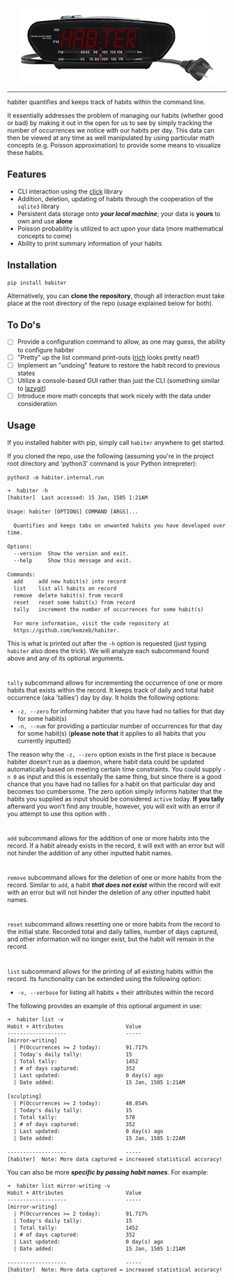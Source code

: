 <p align="center">
<img src="https://raw.githubusercontent.com/kemzeb/habiter/main/docs/img/habiter.gif" height = 180 width = 450>
</p>

---

habiter quantifies and keeps track of habits within the command line.

It essentially addresses the problem of managing our habits (whether good or bad) by making it out in the open for us to see by simply tracking the number of occurrences we notice with our habits per day. This data can then be viewed at any time as well manipulated by using particular math concepts (e.g. Poisson approximation) to provide some means to visualize these habits.

## Features

- CLI interaction using the [click](https://github.com/pallets/click) library
- Addition, deletion, updating of habits through the cooperation of the `sqlite3` library
- Persistent data storage onto ***your local machine***; your data is **yours** to own and use **alone**
- Poisson probability is utilized to act upon your data (more mathematical concepts to come)
- Ability to print summary information of your habits

## Installation

`pip install habiter`

Alternatively, you can **clone the repository**, though all interaction must take place at the root directory of the repo (usage explained below for both).

## To Do's

- [ ] Provide a configuration command to allow, as one may guess, the ability to configure habiter
- [ ] "Pretty" up the list command print-outs ([rich](https://github.com/Textualize/rich) looks pretty neat!)
- [ ] Implement an "undoing" feature to restore the habit record to previous states
- [ ] Utilize a console-based GUI rather than just the CLI (something similar to [lazygit](https://github.com/jesseduffield/lazygit))
- [ ] Introduce more math concepts that work nicely with the data under consideration

## Usage

If you installed habiter with pip, simply call `habiter` anywhere to get started.

If you cloned the repo, use the following (assuming you're in the project root directory and 'python3' command is your Python intrepreter):

`python3 -m habiter.internal.run`

```
➜  habiter -h
[habiter]  Last accessed: 15 Jan, 1505 1:21AM

Usage: habiter [OPTIONS] COMMAND [ARGS]...

  Quantifies and keeps tabs on unwanted habits you have developed over time.

Options:
  --version  Show the version and exit.
  --help     Show this message and exit.

Commands:
  add     add new habit(s) into record
  list    list all habits on record
  remove  delete habit(s) from record
  reset   reset some habit(s) from record
  tally   increment the number of occurrences for some habit(s)

  For more information, visit the code repository at
  https://github.com/kemzeb/habiter.
```

This is what is printed out after the `-h` option is requested (just typing `habiter` also does the trick). We will analyze each subcommand found above and any of its optional arguments.

#

`tally` subcommand allows for incrementing the occurrence of one or more habits that exists within the record. It keeps track of daily and total habit occurrence (aka 'tallies') day by day. It holds the following options:

- `-z, --zero` for informing habiter that you have had no tallies for that day for some habit(s)
- `-n, --num` for providing a particular number of occurrences for that day for some habit(s) (**please note that** it applies to all habits that you currently inputted)

The reason why the `-z, --zero` option exists in the first place is because habiter doesn't run as a daemon, where habit data could be updated automatically based on meeting certain time constraints. You could supply `-n 0` as input and this is essentally the same thing, but since there is a good chance that you have had no tallies for a habit on that particular day and becomes too cumbersome. The zero option simply informs habiter that the habits you supplied as input should be considered `active` today. **If you tally** afterward you won't find any trouble, however, you will exit with an error if you attempt to use this option with .

#

`add` subcommand allows for the addition of one or more habits into the record. If a habit already exists in the record, it will exit with an error but will not hinder the addition of any other inputted habit names.

#

`remove` subcommand allows for the deletion of one or more habits from the record. Similar to `add`, a habit ***that does not exist*** within the record will exit with an error but will not hinder the deletion of any other inputted habit names.

#

`reset` subcommand allows resetting one or more habits from the record to the initial state. Recorded total and daily tallies, number of days captured, and other information will no longer exist, but the habit will remain in the record.

#

`list` subcommand allows for the printing of all existing habits within the record. Its functionality can be extended using the following option:

- `-v, --verbose` for listing all habits + their attributes within the record

The following provides an example of this optional argument in use:

```
➜  habiter list -v
Habit + Attributes                    Value
-------------------                   -----
[mirror-writing]
  | P(Occurrences >= 2 today):        91.717%
  | Today's daily tally:              15
  | Total tally:                      1452
  | # of days captured:               352
  | Last updated:                     0 day(s) ago
  | Date added:                       15 Jan, 1505 1:21AM

[sculpting]
  | P(Occurrences >= 2 today):        48.854%
  | Today's daily tally:              15
  | Total tally:                      578
  | # of days captured:               352
  | Last updated:                     0 day(s) ago
  | Date added:                       15 Jan, 1505 1:22AM

-------------------                   -----
[habiter]  Note: More data captured = increased statistical accuracy!
```

You can also be more ***specific by passing habit names***. For example:

```
➜  habiter list mirror-writing -v
Habit + Attributes                    Value
-------------------                   -----
[mirror-writing]
  | P(Occurrences >= 2 today):        91.717%
  | Today's daily tally:              15
  | Total tally:                      1452
  | # of days captured:               352
  | Last updated:                     0 day(s) ago
  | Date added:                       15 Jan, 1505 1:21AM

-------------------                   -----
[habiter]  Note: More data captured = increased statistical accuracy!
```

